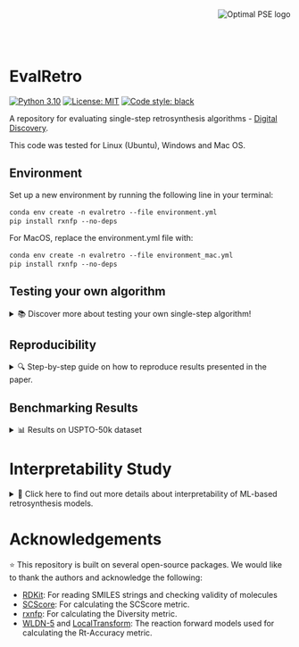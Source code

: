 <div style="float:right; margin-left:20px; margin-top: -30px;">
    <img src="https://avatars.githubusercontent.com/u/81195336?s=200&v=4" alt="Optimal PSE logo" title="OptiMLPSE" height="150" align="right"/>
</div>
<br>
<br>

# EvalRetro
[![Python 3.10](https://img.shields.io/badge/python-3.10-blue.svg)](https://www.python.org/downloads/release/python-3100/)
[![License: MIT](https://img.shields.io/badge/License-MIT-yellow.svg)](https://opensource.org/licenses/MIT)
[![Code style: black](https://img.shields.io/badge/code%20style-black-000000.svg)](https://github.com/psf/black)

A repository for evaluating single-step retrosynthesis algorithms - [Digital Discovery](https://doi.org/10.1039/D4DD00007B).
 
This code was tested for Linux (Ubuntu), Windows and Mac OS.

## Environment
Set up a new environment by running the following line in your terminal: 

``` 
conda env create -n evalretro --file environment.yml 
pip install rxnfp --no-deps
```
For MacOS, replace the environment.yml file with:
``` 
conda env create -n evalretro --file environment_mac.yml
pip install rxnfp --no-deps
```

## Testing your own algorithm
<details>
  <summary>📚 Discover more about testing your own single-step algorithm!</summary>
<br>

To test your own retrosynthetic prediction on a test dataset (e.g. [USPTO-50k](https://www.dropbox.com/sh/6ideflxcakrak10/AAAESdZq7Y0aNGWQmqCEMlcza/typed_schneider50k?dl=0&subfolder_nav_tracking=1)), follow the steps below: 
1. Place the file containing the predictions per molecular target in the ./data/"key" directory ("key" as defined in config file - step 2.) <br />
    > Please ensure the correct layout of your prediction file as shown in [File Structure](#File-Structure)
2. Enter the configuration details in the config under [new_config.json](./config/new_config.json) by replacing the example <br />
    > Please refer to [Configuration Structure](#Configuration-File) for the layout
3. To ensure that the file has the correct structure, run the following line of code: 
    ```
    conda activate evalretro
    python data_import.py --config_name new_config.json 
    ```
4. If no error is logged in step 3, the algorithm can be evaluated with: 
    ```
    python main.py --k_back 10 --k_forward 2 --invsmiles 20 --fwd_model 'gcn' --config_name 'new_config.json' --quick_eval True  
    ```
    Within the script, the following arguments can be adjusted: 
    - **k_back**: Evaluation includes _k_ retrosynthesis predictions per target
    - **k_forward**: Forward model includes _k_ target predictions per reactant set.
    - **fwd_model**: Type of forward reaction prediction model. Choose from [_gcn_, _lct_]
    - **config_name**: Name of the config file to be used
    - **quick_eval**: Boolean - prints the results (averages) for evaluation metrics directly to the terminal.
    - **data_path**: The path to the folder that contains your file, default = ./data
      
> For further help, look at the Jupyter notebook provided in [the examples directory](./examples/evaluate_algorithm.ipynb)

### File Structure
The file should follow **one** of the following two formats with the **first row entry per target molecule being the ground truth reaction** i.e. 1 ground-truth reaction + N predictions per target:

1. **Line-Separated** file: _N+1_ reactions per _molecular target_ are separated by an empty line (example: [TiedT](https://figshare.com/articles/journal_contribution/USPTO-50k/25325623?file=44795752))
2. **Index-Separated** file: _N+1_ reactions per _molecular target_ are separated by different indices (example: [G<sup>2</sup>Retro](https://figshare.com/articles/journal_contribution/USPTO-50k/25325623?file=44795767))

The headers within the file should contain the following columns: ["index", "target", "reactants"]

### Configuration File
The configuration for the benchmarked algorithm is shown in [the config directory](./config/raw_data.json). Specifying the configuration is important so that the data file is processed correctly by the code. 
The structure is in .json format and should contain: 
```
"key":{
    "file":"file_name.csv",       # The name of the prediction file in ./data/"key" directory
    "class":"LineSeparated",      # One of: ["LineSeparated", "IndexSeparated"]
    "skip":bool,                  # false if LineSeparated; true if IndexSeparated
    "delimiter":"comma",          # Delimiter of file. One of: ["comma", " "]
    "colnames": null,             # null - unless data file has different header to ["idx", "target", "reactants"]
    "preprocess":bool,            # false - in most cases
}
```
</details>

## Reproducibility
<details>
  <summary>🔍 Step-by-step guide on how to reproduce results presented in the paper.</summary>
<br>

1. Download all data files from dropbox and place inside ./data directory <br />
    > The datafiles related to all benchmarked algorithms can be found below: <br>
    > https://doi.org/10.6084/m9.figshare.25325623.v1
2. Run the following lines of code within your terminal:
   ```
   conda activate evalretro
   python data_import.py --config_name raw_data.json
   python main.py --k_back 10 --k_forward 2 --invsmiles 20 --fwd_model 'gcn' --config_name 'raw_data.json' --quick_eval False
   ```
3. Run `python plotting.py` to generate figures and tables
</details>

## Benchmarking Results
<details>
    <summary>📊 Results on USPTO-50k dataset</summary>

<br>

| Algorithms      | Rt-Accuracy (Top-10)* | Diversity | Validity | Duplicity | SCScore |
|-----------------|:---------------------:|:---------:|:--------:|:---------:|:-------:|
| _Semi-template_  |                       |           |          |           |         |
| MEGAN           |      0.78 \| 0.80     |    0.30   |   0.90   |    0.90   |   0.36  |
| GraphRetro      |      0.77 \| 0.80     |    0.19   |   0.84   |    0.47   |   0.35  |
| RetroXpert      |      0.46 \| 0.48     |    0.27   |    0.81  |    0.91   |   0.42  |
| G²Retro      |      0.69 \| 0.73     |    0.31   |     -    |    0.98   |   0.32  |
|  _Template-free_  |                       |           |          |           |         |
| Chemformer      |      0.86 \| 0.88     |    0.12   |   0.99   |    0.12   |   0.47  |
| Graph2Smiles    |      0.43 \| 0.45     |    0.23   |   0.64   |    0.90   |   0.46  |
| Retroformer     |      0.68 \| 0.71     |    0.24   |   0.92   |    0.83   |   0.43  |
| GTA             |      0.72 \| 0.75     |    0.24   |   0.94   |    0.76   |   0.47  |
| TiedTransformer |      0.69 \| 0.72     |    0.29   |   0.94   |    0.93   |   0.39  |
|  _Template-based_ |                       |           |          |           |         |
| GLN             |      0.84 \| 0.87     |    0.23   |    1.0   |    0.64   |   0.41  |
| LocalRetro      |      0.81 \| 0.85     |    0.30   |    1.0   |    0.95   |   0.40  |
| MHNReact        |          0.78         |    0.32   |    1.0   |    1.0    |   0.30  |

*As evaluted by _gcn_ (WLDN-5) | _lct_ (LocalTransform) forward models, respectively.

</details>


# Interpretability Study
<details>
  <summary>🚀 Click here to find out more details about interpretability of ML-based retrosynthesis models.</summary>
<br>

The code related to the interpretability study is found in [the interpretability folder](./interpret).

## Environment
The environment can be set-up running the following lines of code: 

```
conda create -n rxn_exp python=3.10
conda install pytorch torchvision torchaudio pytorch-cuda=11.7 -c pytorch -c nvidia
conda install pyg -c pyg
conda install scikit-learn -c conda-forge
conda install tqdm matplotlib pandas
pip install rdkit
```

## Data Files
Install both folders within ./data_interpretability using the following link and place them into the ./interpret directory: <br>
https://doi.org/10.6084/m9.figshare.25325644.v1

## Reproducibility
Pre-trained models are provided in the dropbox. However, models can be retrained by running: 
```
conda activate rxn_exp
cd interpret
python train.py --model_type DMPNN
```
The model_type can be chosen from: DMPNN, EGAT and GCN.

To test the trained models (i.e. EGAT and DMPNN) and create the plots as in the paper, run:  
```
conda activate rxn_exp
python inference.py
```
**Note**: The plots for the GNN models may slightly differ compared to the paper due to the stochastic nature of GNNExplainer.
![Example of interpretability case study](/examples/example_interpret.png)

</details>

# Acknowledgements
⭐ This repository is built on several open-source packages. We would like to thank the authors and acknowledge the following: 

- [RDKit](https://github.com/rdkit/rdkit): For reading SMILES strings and checking validity of molecules
- [SCScore](https://github.com/connorcoley/scscore): For calculating the SCScore metric.
- [rxnfp](https://github.com/rxn4chemistry/rxnfp): For calculating the Diversity metric.
- [WLDN-5](https://github.com/connorcoley/rexgen_direct) and [LocalTransform](https://github.com/kaist-amsg/LocalTransform): The reaction forward models used for calculating the Rt-Accuracy metric.
